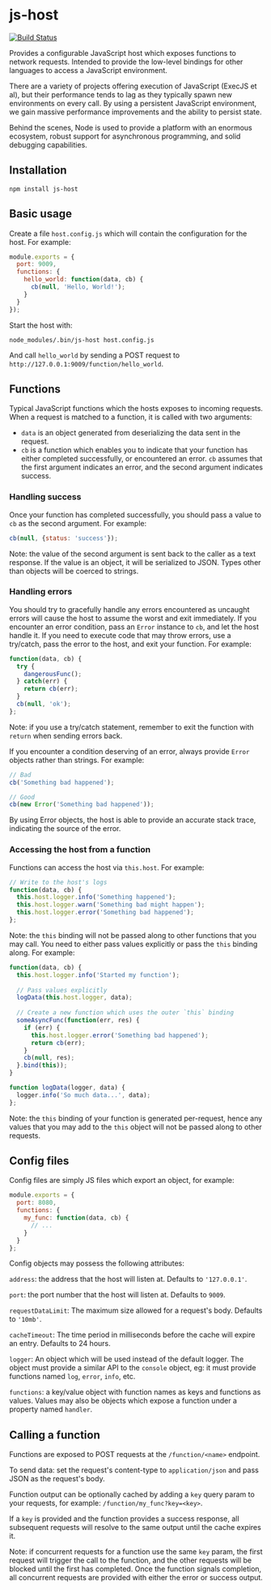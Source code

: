 js-host
=======

[![Build Status](https://travis-ci.org/markfinger/js-host.svg?branch=master)](https://travis-ci.org/markfinger/js-host)

Provides a configurable JavaScript host which exposes functions to network requests. Intended 
to provide the low-level bindings for other languages to access a JavaScript environment.

There are a variety of projects offering execution of JavaScript (ExecJS et al), but their performance
tends to lag as they typically spawn new environments on every call. By using a persistent JavaScript 
environment, we gain massive performance improvements and the ability to persist state.

Behind the scenes, Node is used to provide a platform with an enormous ecosystem, robust
support for asynchronous programming, and solid debugging capabilities.

Installation
------------

```
npm install js-host
```


Basic usage
-----------

Create a file `host.config.js` which will contain the configuration for the host. For example:

```javascript
module.exports = {
  port: 9009,
  functions: {
    hello_world: function(data, cb) {
      cb(null, 'Hello, World!');
    }
  }
});
```

Start the host with:

```
node_modules/.bin/js-host host.config.js
```

And call `hello_world` by sending a POST request to `http://127.0.0.1:9009/function/hello_world`.


Functions
---------

Typical JavaScript functions which the hosts exposes to incoming requests. When a request is matched to a
function, it is called with two arguments:

- `data` is an object generated from deserializing the data sent in the request.
- `cb` is a function which enables you to indicate that your function has either completed successfully,
  or encountered an error. `cb` assumes that the first argument indicates an error, and the second argument
  indicates success.


### Handling success

Once your function has completed successfully, you should pass a value to `cb` as the second
argument. For example:

```javascript
cb(null, {status: 'success'});
```

Note: the value of the second argument is sent back to the caller as a text response. If the 
value is an object, it will be serialized to JSON. Types other than objects will be coerced to 
strings.


### Handling errors

You should try to gracefully handle any errors encountered as uncaught errors will cause the host
to assume the worst and exit immediately. If you encounter an error condition, pass an `Error`
instance to `cb`, and let the host handle it. If you need to execute code that may throw errors,
use a try/catch, pass the error to the host, and exit your function. For example:

```javascript
function(data, cb) {
  try {
    dangerousFunc();
  } catch(err) {
    return cb(err);
  }
  cb(null, 'ok');
};
```

Note: if you use a try/catch statement, remember to exit the function with `return` when sending 
errors back.

If you encounter a condition deserving of an error, always provide `Error` objects rather than 
strings. For example:

```javascript
// Bad
cb('Something bad happened');

// Good
cb(new Error('Something bad happened'));
```

By using Error objects, the host is able to provide an accurate stack trace, indicating the source 
of the error.


### Accessing the host from a function

Functions can access the host via `this.host`. For example:

```javascript
// Write to the host's logs
function(data, cb) {
  this.host.logger.info('Something happened');
  this.host.logger.warn('Something bad might happen');
  this.host.logger.error('Something bad happened');
};
```

Note: the `this` binding will not be passed along to other functions that you may call.
You need to either pass values explicitly or pass the `this` binding along. For example:

```javascript
function(data, cb) {
  this.host.logger.info('Started my function');
  
  // Pass values explicitly
  logData(this.host.logger, data);
  
  // Create a new function which uses the outer `this` binding
  someAsyncFunc(function(err, res) {
    if (err) {
      this.host.logger.error('Something bad happened');
      return cb(err);
    }
    cb(null, res);
  }.bind(this));
}

function logData(logger, data) {
  logger.info('So much data...', data);
};
```

Note: the `this` binding of your function is generated per-request, hence any values that you may add to
the `this` object will not be passed along to other requests.


Config files
------------

Config files are simply JS files which export an object, for example:

```javascript
module.exports = {
  port: 8080,
  functions: {
    my_func: function(data, cb) {
      // ...
    }
  }
};
```

Config objects may possess the following attributes:

`address`: the address that the host will listen at. Defaults to `'127.0.0.1'`.

`port`: the port number that the host will listen at. Defaults to `9009`.

`requestDataLimit`: The maximum size allowed for a request's body. Defaults to `'10mb'`.

`cacheTimeout`: The time period in milliseconds before the cache will expire an entry. Defaults to 24 hours.

`logger`: An object which will be used instead of the default logger. The object must provide a similar API to
the `console` object, eg: it must provide functions named `log`, `error`, `info`, etc.

`functions`: a key/value object with function names as keys and functions as values. Values may also be
objects which expose a function under a property named `handler`.


Calling a function
------------------

Functions are exposed to POST requests at the `/function/<name>` endpoint.

To send data: set the request's content-type to `application/json` and pass JSON as the request's body.

Function output can be optionally cached by adding a `key` query param to your requests, for example:
`/function/my_func?key=<key>`.

If a `key` is provided and the function provides a success response, all subsequent requests will
resolve to the same output until the cache expires it.

Note: if concurrent requests for a function use the same `key` param, the first request will trigger
the call to the function, and the other requests will be blocked until the first has completed. Once
the function signals completion, all concurrent requests are provided with either the error or success
output.

